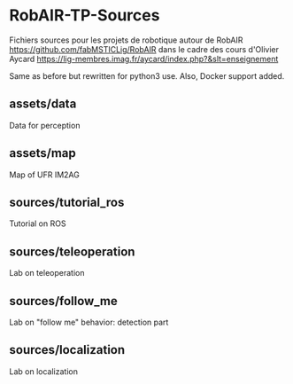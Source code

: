 # RobAIR-TP-Sources

Fichiers sources pour les projets de robotique autour de RobAIR https://github.com/fabMSTICLig/RobAIR dans le cadre des cours d'Olivier Aycard https://lig-membres.imag.fr/aycard/index.php?&slt=enseignement

Same as before but rewritten for python3 use.
Also, Docker support added.

## assets/data
Data for perception

## assets/map
Map of UFR IM2AG

## sources/tutorial_ros
Tutorial on ROS

## sources/teleoperation
Lab on teleoperation

## sources/follow_me
Lab on "follow me" behavior: detection part

## sources/localization
Lab on localization
